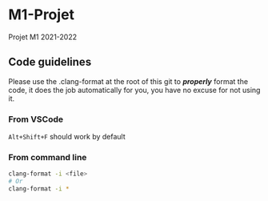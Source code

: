 # M1-Projet

Projet M1 2021-2022

## Code guidelines

Please use the .clang-format at the root of this git to ***properly*** format the code, it does the job automatically for you, you have no excuse for not using it.

### From VSCode

`Alt+Shift+F` should work by default

### From command line

```sh
clang-format -i <file>
# Or
clang-format -i *
```

